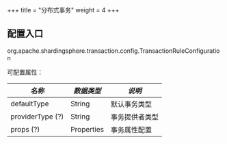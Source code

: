 +++
title = "分布式事务"
weight = 4
+++

## 配置入口

org.apache.shardingsphere.transaction.config.TransactionRuleConfiguration

可配置属性：

| *名称*             | *数据类型*     | *说明*    |
|------------------|------------|---------|
| defaultType      | String     | 默认事务类型  |
| providerType (?) | String     | 事务提供者类型 |
| props (?)        | Properties | 事务属性配置  |
